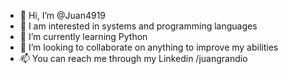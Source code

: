 - 👋 Hi, I’m @Juan4919
- 👀 I am interested in systems and programming languages
- 🌱 I’m currently learning Python 
- 💞️ I’m looking to collaborate on anything to improve my abilities
- 📫 You can reach me through my Linkedin /juangrandio

<!---
Juan4919/Juan4919 is a ✨ special ✨ repository because its `README.md` (this file) appears on your GitHub profile.
You can click the Preview link to take a look at your changes.
--->

